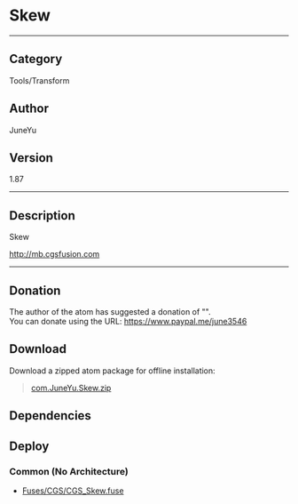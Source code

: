 # Skew
___

## Category
Tools/Transform

## Author
JuneYu

## Version
1.87

___

## Description
<p>Skew</p>
<p><a href="http://mb.cgsfusion.com">http://mb.cgsfusion.com</a></p>

___

## Donation
The author of the atom has suggested a donation of "".  
You can donate using the URL: <a href="https://www.paypal.me/june3546">https://www.paypal.me/june3546</a>

## Download

Download a zipped atom package for offline installation:
> [com.JuneYu.Skew.zip](https://gitlab.com/WeSuckLess/Reactor/-/archive/master/Reactor-master.zip?path=Atoms/com.JuneYu.Skew)  

## Dependencies

## Deploy

### Common (No Architecture)

<ul>
<li><a href="https://gitlab.com/WeSuckLess/Reactor/-/blob/master/Atoms/com.JuneYu.Skew/Fuses/CGS/CGS_Skew.fuse?ref_type=heads">Fuses/CGS/CGS_Skew.fuse</a></li>
</ul>
